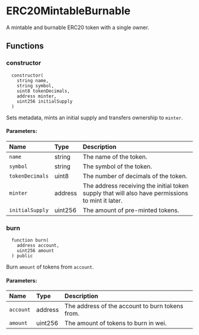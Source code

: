 # ERC20MintableBurnable

A mintable and burnable ERC20 token with a single owner.

## Functions

### constructor

```solidity
  constructor(
    string name,
    string symbol,
    uint8 tokenDecimals,
    address minter,
    uint256 initialSupply
  )
```

Sets metadata, mints an initial supply and transfers ownership to `minter`.

#### Parameters:

| Name            | Type    | Description                                                                                      |
| :-------------- | :------ | :----------------------------------------------------------------------------------------------- |
| `name`          | string  | The name of the token.                                                                           |
| `symbol`        | string  | The symbol of the token.                                                                         |
| `tokenDecimals` | uint8   | The number of decimals of the token.                                                             |
| `minter`        | address | The address receiving the initial token supply that will also have permissions to mint it later. |
| `initialSupply` | uint256 | The amount of pre-minted tokens.                                                                 |

### burn

```solidity
  function burn(
    address account,
    uint256 amount
  ) public
```

Burn `amount` of tokens from `account`.

#### Parameters:

| Name      | Type    | Description                                     |
| :-------- | :------ | :---------------------------------------------- |
| `account` | address | The address of the account to burn tokens from. |
| `amount`  | uint256 | The amount of tokens to burn in wei.            |
